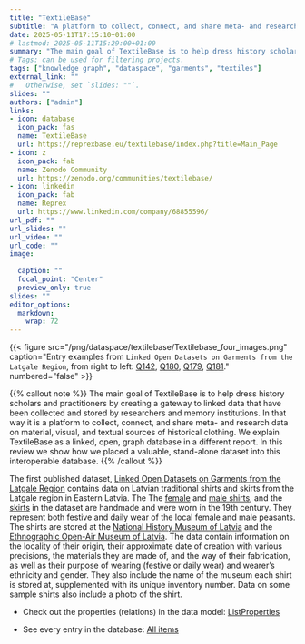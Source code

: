 ```yaml
---
title: "TextileBase"
subtitle: "A platform to collect, connect, and share meta- and research data on material, visual, and textual sources of historical clothing" 
date: 2025-05-11T17:15:10+01:00
# lastmod: 2025-05-11T15:29:00+01:00
summary: "The main goal of TextileBase is to help dress history scholars and practitioners by creating a gateway to linked data that have been collected and stored by researchers and memory institutions."
# Tags: can be used for filtering projects.
tags: ["knowledge graph", "dataspace", "garments", "textiles"]
external_link: ""
#   Otherwise, set `slides: ""`.
slides: ""
authors: ["admin"]
links:
- icon: database
  icon_pack: fas
  name: TextileBase
  url: https://reprexbase.eu/textilebase/index.php?title=Main_Page
- icon: z
  icon_pack: fab
  name: Zenodo Community
  url: https://zenodo.org/communities/textilebase/
- icon: linkedin
  icon_pack: fab
  name: Reprex
  url: https://www.linkedin.com/company/68855596/
url_pdf: ""
url_slides: ""
url_video: ""
url_code: ""
image:
  
  caption: ""
  focal_point: "Center"
  preview_only: true
slides: ""
editor_options: 
  markdown: 
    wrap: 72
---
```


<td style="text-align: center;">

{{< figure src="/png/dataspace/textilebase/Textilebase_four_images.png" caption="Entry examples from `Linked Open Datasets on Garments from the Latgale Region`, from right to left: [Q142](https://reprexbase.eu/textilebase/index.php?title=Item:Q142), [Q180](https://reprexbase.eu/textilebase/index.php?title=Item:Q180), [Q179](https://reprexbase.eu/textilebase/index.php?title=Item:Q179), [Q181](https://reprexbase.eu/textilebase/index.php?title=Item:Q181)."  numbered="false" >}}

</td>

{{% callout note %}} The main goal of TextileBase is to help dress history scholars and practitioners by creating a gateway to linked data that have been collected and stored by researchers and memory institutions. In that way it is a platform to collect, connect, and share meta- and research data on material, visual, and textual sources of historical clothing. We explain TextileBase as a linked, open, graph database in a different report. In this review we show how we placed a valuable, stand-alone dataset into this interoperable database. {{% /callout %}}

The first published dataset, [Linked Open Datasets on Garments from the Latgale Region](https://reprexbase.eu/textilebase/index.php?title=Linked_Open_Datasets_on_Garments_from_the_Latgale_Region "Linked Open Datasets on Garments from the Latgale Region") contains data on Latvian traditional shirts and skirts from the Latgale region in Eastern Latvia. The The [female](https://reprexbase.eu/textilebase/index.php?title=Item:Q232 "Item:Q232") and [male shirts](https://reprexbase.eu/textilebase/index.php?title=Item:Q233 "Item:Q233"), and the [skirts](https://reprexbase.eu/textilebase/index.php?title=Item:Q234 "Item:Q234") in the dataset are handmade and were worn in the 19th century. They represent both festive and daily wear of the local female and male peasants. The shirts are stored at the [National History Museum of Latvia](https://reprexbase.eu/textilebase/index.php?title=National_History_Museum_of_Latvia "National History Museum of Latvia") and the [Ethnographic Open-Air Museum of Latvia](https://reprexbase.eu/textilebase/index.php?title=Ethnographic_Open-Air_Museum_of_Latvia "Ethnographic Open-Air Museum of Latvia"). The data contain information on the locality of their origin, their approximate date of creation with various precisions, the materials they are made of, and the way of their fabrication, as well as their purpose of wearing (festive or daily wear) and wearer’s ethnicity and gender. They also include the name of the museum each shirt is stored at, supplemented with its unique inventory number. Data on some sample shirts also include a photo of the shirt.

-   Check out the properties (relations) in the data model: [ListProperties](https://reprexbase.eu/textilebase/index.php?title=Special:ListProperties "Special:ListProperties")

-   See every entry in the database: [All items](https://reprexbase.eu/textilebase/index.php?title=Special:AllPages&from=&to=&namespace=120)
